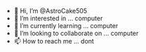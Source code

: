 - 👋 Hi, I’m @AstroCake505
- 👀 I’m interested in ... computer
- 🌱 I’m currently learning ... computer
- 💞️ I’m looking to collaborate on ... computer
- 📫 How to reach me ... dont

<!---
AstroCake505/AstroCake505 is a ✨ special ✨ repository because its `README.md` (this file) appears on your GitHub profile.
You can click the Preview link to take a look at your changes.
--->
